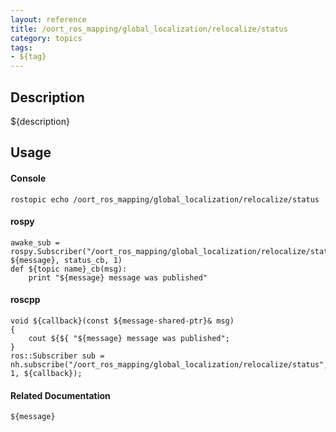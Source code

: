 ```yaml
---
layout: reference
title: /oort_ros_mapping/global_localization/relocalize/status
category: topics
tags: 
- ${tag}
---
```


## Description
${description}

## Usage
#### Console
```
rostopic echo /oort_ros_mapping/global_localization/relocalize/status
```

#### rospy
```
awake_sub = rospy.Subscriber("/oort_ros_mapping/global_localization/relocalize/status", ${message}, status_cb, 1)
def ${topic name}_cb(msg):
    print "${message} message was published"
```

#### roscpp
```
void ${callback}(const ${message-shared-ptr}& msg)
{
    cout ${${ "${message} message was published";
}
ros::Subscriber sub = nh.subscribe("/oort_ros_mapping/global_localization/relocalize/status", 1, ${callback});
```

#### Related Documentation
``${message}``  